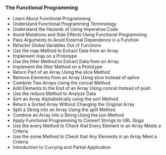 ### The Functional Programming

- Learn About Functional Programming
- Understand Functional Programming Terminology
- Understand the Hazards of Using Imperative Code
- Avoid Mutations and Side Effects Using Functional Programming
- Pass Arguments to Avoid External Dependence in a Function
- Refactor Global Variables Out of Functions
- Use the map Method to Extract Data from an Array
- Implement map on a Prototype
- Use the filter Method to Extract Data from an Array
- Implement the filter Method on a Prototype
- Return Part of an Array Using the slice Method
- Remove Elements from an Array Using slice Instead of splice
- Combine Two Arrays Using the concat Method
- Add Elements to the End of an Array Using concat Instead of push
- Use the reduce Method to Analyze Data
- Sort an Array Alphabetically using the sort Method
- Return a Sorted Array Without Changing the Original Array
- Split a String into an Array Using the split Method
- Combine an Array into a String Using the join Method
- Apply Functional Programming to Convert Strings to URL Slugs
- Use the every Method to Check that Every Element in an Array Meets a Criteria
- Use the some Method to Check that Any Elements in an Array Meet a Criteria
- Introduction to Currying and Partial Application

